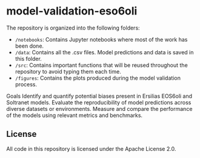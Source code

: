# model-validation-eso6oli

The repository is organized into the following folders:

- `/notebooks`: Contains Jupyter notebooks where most of the work has been done.
- `/data`: Contains all the .csv files. Model predictions and data is saved in this folder. 
- `/src`: Contains important functions that will be reused throughout the repository to avoid typing them each time.
- `/figures`: Contains the plots produced during the model validation process.

Goals
Identify and quantify potential biases present in Ersilias EOS6oli and Soltranet models.
Evaluate the reproducibility of model predictions across diverse datasets or environments.
Measure and compare the performance of the models using relevant metrics and benchmarks.

## License

All code in this repository is licensed under the Apache License 2.0.
